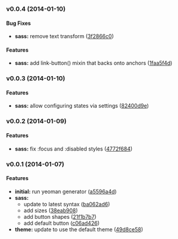 <a name="v0.0.4"></a>
### v0.0.4 (2014-01-10)


#### Bug Fixes

* **sass:** remove text transform ([3f2866c0](http://github.com/asimov/asimov-contrib-buttons/commit/3f2866c020c92692228af47bd38f4cdc653a5e64))


#### Features

* **sass:** add link-button() mixin that backs onto anchors ([1faa5f4d](http://github.com/asimov/asimov-contrib-buttons/commit/1faa5f4d04cf46387f54a72e81b9724674f2df82))

<a name="v0.0.3"></a>
### v0.0.3 (2014-01-10)


#### Features

* **sass:** allow configuring states via settings ([82400d9e](http://github.com/asimov/asimov-contrib-buttons/commit/82400d9e4730fe4be8896b558078fb48d959c861))

<a name="v0.0.2"></a>
### v0.0.2 (2014-01-09)


#### Features

* **sass:** fix :focus and :disabled styles ([4772f684](http://github.com/asimov/asimov-contrib-buttons/commit/4772f684fe5b6532ed305b2c19a976de233ac21a))

<a name="v0.0.1"></a>
### v0.0.1 (2014-01-07)


#### Features

* **initial:** run yeoman generator ([a5596a4d](http://github.com/asimov/asimov-contrib-buttons/commit/a5596a4da22e5989fc7302e253e5c20656d48fc7))
* **sass:**
  * update to latest syntax ([ba062ad6](http://github.com/asimov/asimov-contrib-buttons/commit/ba062ad6967e6799cb4e9d7ceb44b0348c79b36b))
  * add sizes ([38eab908](http://github.com/asimov/asimov-contrib-buttons/commit/38eab908924a288136ce6161c975015d87043397))
  * add button shapes ([21f1b7b7](http://github.com/asimov/asimov-contrib-buttons/commit/21f1b7b70b532dc2945d86e19569274732f10b47))
  * add default button ([c06ad426](http://github.com/asimov/asimov-contrib-buttons/commit/c06ad42688bbdce6b5c1e94e196a69767a75d5a1))
* **theme:** update to use the default theme ([49d8ce58](http://github.com/asimov/asimov-contrib-buttons/commit/49d8ce5813f3f9865f10f3b580981a739c0648e6))

 